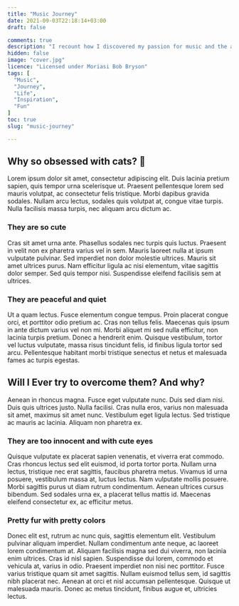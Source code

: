 ```yaml
---
title: "Music Journey"
date: 2021-09-03T22:18:14+03:00
draft: false

comments: true
description: "I recount how I discovered my passion for music and the arts. How I got myself playing 🎺"
hidden: false
image: "cover.jpg"
licence: "Licensed under Moriasi Bob Bryson"
tags: [
  "Music",
  "Journey",
  "Life",
  "Inspiration",
  "Fun"
]
toc: true
slug: "music-journey"

---
```


## Why so obsessed with cats? 🤔

Lorem ipsum dolor sit amet, consectetur adipiscing elit. Duis lacinia pretium sapien, quis tempor urna scelerisque ut. Praesent pellentesque lorem sed mauris volutpat, ac consectetur felis tristique. Morbi dapibus gravida sodales. Nullam arcu lectus, sodales quis volutpat at, congue vitae turpis. Nulla facilisis massa turpis, nec aliquam arcu dictum ac. 

### They are so cute

Cras sit amet urna ante. Phasellus sodales nec turpis quis luctus. Praesent in velit non ex pharetra varius vel in sem. Mauris laoreet nulla at ipsum vulputate pulvinar. Sed imperdiet non dolor molestie ultrices. Mauris sit amet ultrices purus. Nam efficitur ligula ac nisi elementum, vitae sagittis dolor semper. Sed quis tempor nisi. Suspendisse eleifend facilisis sem at ultrices.

### They are peaceful and quiet

Ut a quam lectus. Fusce elementum congue tempus. Proin placerat congue orci, et porttitor odio pretium ac. Cras non tellus felis. Maecenas quis ipsum in ante dictum varius vel non mi. Morbi aliquet mi sed nulla efficitur, non lacinia turpis pretium. Donec a hendrerit enim. Quisque vestibulum, tortor vel luctus vulputate, massa risus tincidunt felis, id finibus ligula tortor sed arcu. Pellentesque habitant morbi tristique senectus et netus et malesuada fames ac turpis egestas.

## Will I Ever try to overcome them? And why?

Aenean in rhoncus magna. Fusce eget vulputate nunc. Duis sed diam nisi. Duis quis ultrices justo. Nulla facilisi. Cras nulla eros, varius non malesuada sit amet, maximus sit amet nunc. Vestibulum eget ligula lectus. Sed tristique ac mauris ac lacinia. Aliquam non pharetra ex.

### They are too innocent and with cute eyes

Quisque vulputate ex placerat sapien venenatis, et viverra erat commodo. Cras rhoncus lectus sed elit euismod, id porta tortor porta. Nullam urna lectus, tristique nec erat sagittis, faucibus pharetra metus. Vivamus id urna posuere, vestibulum massa at, luctus lectus. Nam vulputate mollis posuere. Morbi sagittis purus ut diam rutrum condimentum. Aenean ultrices cursus bibendum. Sed sodales urna ex, a placerat tellus mattis id. Maecenas eleifend consectetur ex, ac efficitur metus.

### Pretty fur with pretty colors

Donec elit est, rutrum ac nunc quis, sagittis elementum elit. Vestibulum pulvinar aliquam imperdiet. Nullam condimentum ante neque, ac laoreet lorem condimentum at. Aliquam facilisis magna sed dui viverra, non lacinia enim ultrices. Cras id nisl sapien. Suspendisse dui lorem, commodo et vehicula at, varius in odio. Praesent imperdiet non nisi nec porttitor. Fusce varius tristique quam sit amet sagittis. Nullam euismod tellus sem, id sagittis nibh placerat nec. Aenean at orci et nisl accumsan pellentesque. Quisque ut malesuada mauris. Donec ac metus tincidunt, finibus augue et, ultricies lectus.

